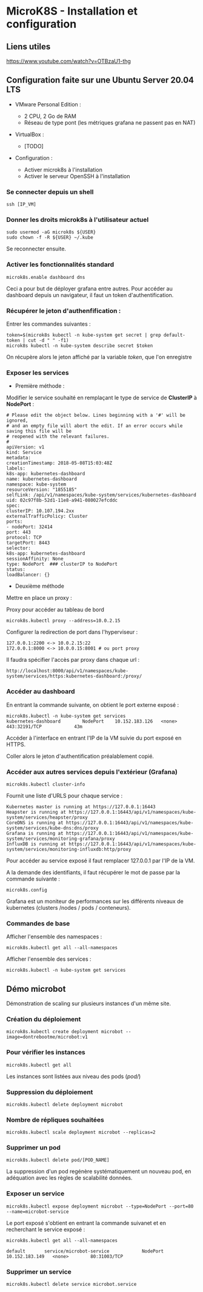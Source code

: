 # MicroK8S - Installation et configuration

## Liens utiles
https://www.youtube.com/watch?v=OTBzaU1-thg

## Configuration faite sur une Ubuntu Server 20.04 LTS

* VMware Personal Edition :
   - 2 CPU, 2 Go de RAM
   - Réseau de type pont (les métriques grafana ne passent pas en NAT)

* VirtualBox :
    - [TODO]

* Configuration :
   - Activer microk8s à l'installation
   - Activer le serveur OpenSSH à l'installation

### Se connecter depuis un shell

    ssh [IP_VM]

### Donner les droits microk8s à l'utilisateur actuel
    sudo usermod -aG microk8s ${USER}
    sudo chown -f -R ${USER} ~/.kube

Se reconnecter ensuite.

### Activer les fonctionnalités standard

    microk8s.enable dashboard dns

Ceci a pour but de déployer grafana entre autres. Pour accéder au dashboard depuis un navigateur, il faut un token d'authentification.

### Récupérer le jeton d'authenfification :

Entrer les commandes suivantes :

    token=$(microk8s kubectl -n kube-system get secret | grep default-token | cut -d " " -f1)
    microk8s kubectl -n kube-system describe secret $token

On récupère alors le jeton affiché par la variable *token*, que l'on enregistre

### Exposer les services

* Première méthode :

Modifier le service souhaité en remplaçant le type de service de **ClusterIP** à **NodePort** :

    # Please edit the object below. Lines beginning with a '#' will be ignored,
    # and an empty file will abort the edit. If an error occurs while saving this file will be
    # reopened with the relevant failures.
    #
    apiVersion: v1
    kind: Service
    metadata:
    creationTimestamp: 2018-05-08T15:03:48Z
    labels:
    k8s-app: kubernetes-dashboard
    name: kubernetes-dashboard
    namespace: kube-system
    resourceVersion: "1855185"
    selfLink: /api/v1/namespaces/kube-system/services/kubernetes-dashboard
    uid: 02c97f8b-52d1-11e8-a941-080027efcddc
    spec:
    clusterIP: 10.107.194.2xx
    externalTrafficPolicy: Cluster
    ports:
    - nodePort: 32414
    port: 443
    protocol: TCP
    targetPort: 8443
    selector:
    k8s-app: kubernetes-dashboard
    sessionAffinity: None
    type: NodePort  ### clusterIP to NodePort
    status:
    loadBalancer: {}

* Deuxième méthode

Mettre en place un proxy :

Proxy pour accéder au tableau de bord

    microk8s.kubectl proxy --address=10.0.2.15

Configurer la redirection de port dans l'hyperviseur :

    127.0.0.1:2200 <-> 10.0.2.15:22
    172.0.0.1:8000 <-> 10.0.0.15:8001 # ou port proxy

Il faudra spécifier l'accès par proxy dans chaque url :

    http://localhost:8000/api/v1/namespaces/kube-system/services/https:kubernetes-dashboard:/proxy/

### Accéder au dashboard

En entrant la commande suivante, on obtient le port externe exposé :

    microk8s.kubectl -n kube-system get services
    kubernetes-dashboard        NodePort    10.152.183.126   <none>        443:32191/TCP            43m

Accéder à l'interface en entrant l'IP de la VM suivie du port exposé en HTTPS.

Coller alors le jeton d'authentification préalablement copié.

### Accéder aux autres services depuis l'extérieur (Grafana)

    microk8s.kubectl cluster-info

Fournit une liste d'URLS pour chaque service :

    Kubernetes master is running at https://127.0.0.1:16443
    Heapster is running at https://127.0.0.1:16443/api/v1/namespaces/kube-system/services/heapster/proxy
    CoreDNS is running at https://127.0.0.1:16443/api/v1/namespaces/kube-system/services/kube-dns:dns/proxy
    Grafana is running at https://127.0.0.1:16443/api/v1/namespaces/kube-system/services/monitoring-grafana/proxy
    InfluxDB is running at https://127.0.0.1:16443/api/v1/namespaces/kube-system/services/monitoring-influxdb:http/proxy

Pour accéder au service exposé il faut remplacer 127.0.0.1 par l'IP de la VM.

A la demande des identifiants, il faut récupérer le mot de passe par la commande suivante :

    microk8s.config

Grafana est un moniteur de performances sur les différents niveaux de kubernetes (clusters /nodes / pods / conteneurs).

### Commandes de base

Afficher l'ensemble des namespaces :

    microk8s.kubectl get all --all-namespaces

Afficher l'ensemble des services :

    microk8s.kubectl -n kube-system get services

## Démo microbot

Démonstration de scaling sur plusieurs instances d'un même site.

### Création du déploiement

    microk8s.kubectl create deployment microbot --image=dontrebootme/microbot:v1

### Pour vérifier les instances

    microk8s.kubectl get all

Les instances sont listées aux niveau des pods (*pod/*)

### Suppression du déploiement

    microk8s.kubectl delete deployment microbot

### Nombre de répliques souhaitées

    microk8s.kubectl scale deployment microbot --replicas=2

### Supprimer un pod

    microk8s.kubectl delete pod/[POD_NAME]

La suppression d'un pod regénère systématiquement un nouveau pod, en adéquation avec les règles de scalabilité données.

### Exposer un service

    microk8s.kubectl expose deployment microbot --type=NodePort --port=80 --name=microbot-service

Le port exposé s'obtient en entrant la commande suivanet et en recherchant le service exposé :

    microk8s.kubectl get all --all-namespaces

    default       service/microbot-service            NodePort    10.152.183.149   <none>        80:31003/TCP

### Supprimer un service

    microk8s.kubectl delete service microbot.service